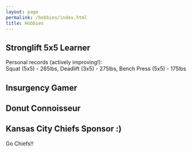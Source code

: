 ```yaml
---
layout: page
permalink: /hobbies/index.html
title: Hobbies
---
```



## Stronglift 5x5 Learner

Personal records (actively improving!):<br> Squat (5x5) - 265lbs, Deadlift (3x5) - 275lbs, Bench Press (5x5) - 175lbs

## Insurgency Gamer

## Donut Connoisseur

## Kansas City Chiefs Sponsor :)

Go Chiefs!!